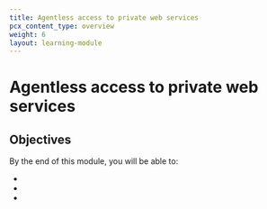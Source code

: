 ```yaml
---
title: Agentless access to private web services
pcx_content_type: overview
weight: 6
layout: learning-module
---
```


# Agentless access to private web services



## Objectives

By the end of this module, you will be able to:

- 
- 
- 
